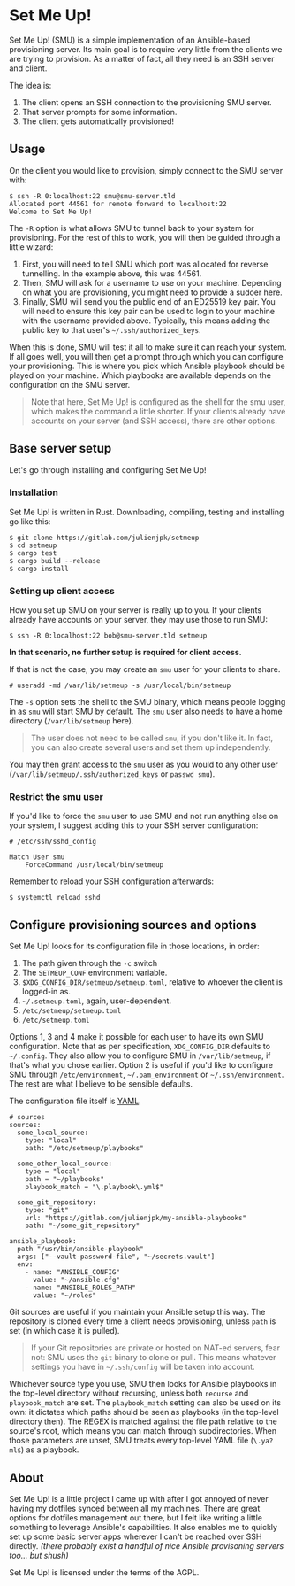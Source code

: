 # Set Me Up!

Set Me Up! (SMU) is a simple implementation of an Ansible-based provisioning server.
Its main goal is to require very little from the clients we are trying to provision.
As a matter of fact, all they need is an SSH server and client.

The idea is:

1. The client opens an SSH connection to the provisioning SMU server.
2. That server prompts for some information.
3. The client gets automatically provisioned!


## Usage

On the client you would like to provision, simply connect to the SMU server with:

	$ ssh -R 0:localhost:22 smu@smu-server.tld
	Allocated port 44561 for remote forward to localhost:22
	Welcome to Set Me Up!

The `-R` option is what allows SMU to tunnel back to your system for provisioning.
For the rest of this to work, you will then be guided through a little wizard:

1. First, you will need to tell SMU which port was allocated for reverse tunnelling.
   In the example above, this was 44561.
2. Then, SMU will ask for a username to use on your machine.
   Depending on what you are provisioning, you might need to provide a sudoer here.
3. Finally, SMU will send you the public end of an ED25519 key pair.
   You will need to ensure this key pair can be used to login to your machine with the username provided above.
   Typically, this means adding the public key to that user's `~/.ssh/authorized_keys`.

When this is done, SMU will test it all to make sure it can reach your system.
If all goes well, you will then get a prompt through which you can configure your provisioning.
This is where you pick which Ansible playbook should be played on your machine.
Which playbooks are available depends on the configuration on the SMU server.

> Note that here, Set Me Up! is configured as the shell for the smu user, which makes the command a little shorter.
> If your clients already have accounts on your server (and SSH access), there are other options.


## Base server setup

Let's go through installing and configuring Set Me Up!

### Installation

Set Me Up! is written in Rust. Downloading, compiling, testing and installing go like this:

	$ git clone https://gitlab.com/julienjpk/setmeup
	$ cd setmeup
	$ cargo test
	$ cargo build --release
	$ cargo install

### Setting up client access

How you set up SMU on your server is really up to you.
If your clients already have accounts on your server, they may use those to run SMU:

	$ ssh -R 0:localhost:22 bob@smu-server.tld setmeup

**In that scenario, no further setup is required for client access.**

If that is not the case, you may create an `smu` user for your clients to share.

	# useradd -md /var/lib/setmeup -s /usr/local/bin/setmeup

The `-s` option sets the shell to the SMU binary, which means people logging in as `smu` will start SMU by default.
The `smu` user also needs to have a home directory (`/var/lib/setmeup` here).

> The user does not need to be called `smu`, if you don't like it. In fact, you can also create several users and set them up independently.

You may then grant access to the `smu` user as you would to any other user (`/var/lib/setmeup/.ssh/authorized_keys` or `passwd smu`).

### Restrict the smu user

If you'd like to force the `smu` user to use SMU and not run anything else on your system, I suggest adding this to your SSH server configuration:

	# /etc/ssh/sshd_config
	
	Match User smu
	    ForceCommand /usr/local/bin/setmeup

Remember to reload your SSH configuration afterwards:

	$ systemctl reload sshd


## Configure provisioning sources and options

Set Me Up! looks for its configuration file in those locations, in order:

1. The path given through the `-c` switch
2. The `SETMEUP_CONF` environment variable.
3. `$XDG_CONFIG_DIR/setmeup/setmeup.toml`, relative to whoever the client is logged-in as.
4. `~/.setmeup.toml`, again, user-dependent.
5. `/etc/setmeup/setmeup.toml`
6. `/etc/setmeup.toml`

Options 1, 3 and 4 make it possible for each user to have its own SMU configuration. Note that as per specification, `XDG_CONFIG_DIR` defaults to `~/.config`.
They also allow you to configure SMU in `/var/lib/setmeup`, if that's what you chose earlier.
Option 2 is useful if you'd like to configure SMU through `/etc/environment`, `~/.pam_environment` or `~/.ssh/environment`.
The rest are what I believe to be sensible defaults.

The configuration file itself is [YAML](https://yaml.org/).

	# sources
	sources:
	  some_local_source:
        type: "local"
	    path: "/etc/setmeup/playbooks"
	  
	  some_other_local_source:
	    type = "local"
	    path = "~/playbooks"
	    playbook_match = "\.playbook\.yml$"
		
	  some_git_repository:
	    type: "git"
	    url: "https://gitlab.com/julienjpk/my-ansible-playbooks"
	    path: "~/some_git_repository"

	ansible_playbook:
	  path "/usr/bin/ansible-playbook"
	  args: ["--vault-password-file", "~/secrets.vault"]
	  env:
	    - name: "ANSIBLE_CONFIG"
	      value: "~/ansible.cfg"
	    - name: "ANSIBLE_ROLES_PATH"
	      value: "~/roles"

Git sources are useful if you maintain your Ansible setup this way.
The repository is cloned every time a client needs provisioning, unless `path` is set (in which case it is pulled).

> If your Git repositories are private or hosted on NAT-ed servers, fear not: SMU uses the `git` binary to clone or pull.
> This means whatever settings you have in `~/.ssh/config` will be taken into account.

Whichever source type you use, SMU then looks for Ansible playbooks in the top-level directory without recursing, unless both `recurse` and `playbook_match` are set.
The `playbook_match` setting can also be used on its own: it dictates which paths should be seen as playbooks (in the top-level directory then).
The REGEX is matched against the file path relative to the source's root, which means you can match through subdirectories.
When those parameters are unset, SMU treats every top-level YAML file (`\.ya?ml$`) as a playbook.


## About

Set Me Up! is a little project I came up with after I got annoyed of never having my dotfiles synced between all my machines.
There are great options for dotfiles management out there, but I felt like writing a little something to leverage Ansible's capabilities.
It also enables me to quickly set up some basic server apps wherever I can't be reached over SSH directly.
*(there probably exist a handful of nice Ansible provisoning servers too... but shush)*

Set Me Up! is licensed under the terms of the AGPL.
